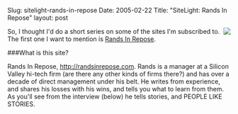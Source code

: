Slug: sitelight-rands-in-repose
Date: 2005-02-22
Title: "SiteLight: Rands In Repose"
layout: post

<a href="http://redmonk.net/category/sitelight/"><img class="at-xid-6a010534988cd3970b0120a5b360ef970c" src="http://steveivy.typepad.com/.a/6a010534988cd3970b0120a5b360ef970c-pi" style="float: right; padding-left: 7px; border:none;" /></a>
So, I thought I&#39;d do a short series on some of the sites I&#39;m subscribed to. The first one I want to mention is <a href="http://www.randsinrepose.com/">Rands In Repose</a>.

###What is this site?

Rands In Repose, <a href="http://randsinrepose.com">http://randsinrepose.com</a>. Rands is a manager at a Silicon Valley hi-tech firm (are there any other kinds of firms there?) and has over a decade of direct management under his belt. He writes from experience, and shares his losses with his wins, and tells you what to learn from them. As you&#39;ll see from the interview (below) he tells stories, and PEOPLE LIKE STORIES.


